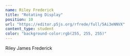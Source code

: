 ```yaml
---
name: Riley Frederick
title: "Rotating Display"
position: 10
url: "https://editor.p5js.org/rfrede/full/5Ai3eNNVX"
content_type: student
color: "background-color:rgb(255, 255, 255)"
---
```


Riley James Frederick
